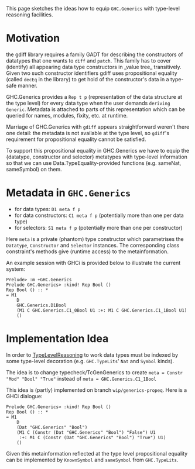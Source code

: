 
This page sketches the ideas how to equip `GHC.Generics` with type-level reasoning facilities.


# Motivation



the gdiff library requires a family GADT for describing the constructors of datatypes that one wants to `diff` and `patch`. This family has to cover (identify) all appearing data type constructors in \_value tree\_ transitively. Given two such constructor identifiers gdiff uses propositional equality (called `decEq` in the library) to get hold of the constructor's data in a type-safe manner.



GHC.Generics provides a `Rep t p` (representation of the data structure at the type level) for every data type when the user demands `deriving Generic`. Metadata is attached to parts of this representation which can be queried for names, modules, fixity, etc. at runtime.



Marriage of GHC.Generics with `gdiff` appears straightforward weren't there one detail: the metadata is not available at the type level, so `gdiff`'s requirement for propositional equality cannot be satisfied.



To support this propositional equality in GHC.Generics we have to equip the {datatype, constructor and selector} metatypes with type-level information so that we can use Data.TypeEquality-provided functions (e.g. sameNat, sameSymbol) on them.


# Metadata in `GHC.Generics`


- for data types: `D1 meta f p`
- for data constructors: `C1 meta f p` (potentially more than one per data type)
- for selectors: `S1 meta f p` (potentially more than one per constructor)


Here `meta` is a private (phantom) type constructor which parametrises the `Datatype`, `Constructor` and `Selector` instances. The corresponding class constraint's methods give (runtime access) to the metainformation.



An example session with GHCi is provided below to illustrate the current system:


```wiki
Prelude> :m +GHC.Generics 
Prelude GHC.Generics> :kind! Rep Bool ()
Rep Bool () :: *
= M1
    D
    GHC.Generics.D1Bool
    (M1 C GHC.Generics.C1_0Bool U1 :+: M1 C GHC.Generics.C1_1Bool U1)
    ()
```

# Implementation Idea



In order to [TypeLevelReasoning](type-level-reasoning) to work data types must be indexed by some type-level decoration (e.g. `GHC.TypeLits`' `Nat` and `Symbol` kinds).



The idea is to change typecheck/TcGenGenerics to create
`meta = Constr "Mod" "Bool" "True"`
instead of `meta = GHC.Generics.C1_1Bool`



This idea is (partly) implemented on branch `wip/generics-propeq`. Here is a GHCi dialogue:


```wiki
Prelude GHC.Generics> :kind! Rep Bool ()
Rep Bool () :: *
= M1
    D
    (Dat "GHC.Generics" "Bool")
    (M1 C (Constr (Dat "GHC.Generics" "Bool") "False") U1
     :+: M1 C (Constr (Dat "GHC.Generics" "Bool") "True") U1)
    ()
```


Given this metainformation reflected at the type level propositional equality
can be implemented by `KnownSymbol` and `sameSymbol` from `GHC.TypeLits`.


